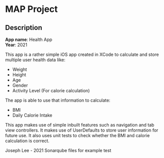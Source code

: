 # MAP Project

## Description

**App name**: Health App  
**Year**: 2021

This app is a rather simple iOS app created in XCode to calculate and store multiple user health data like:
- Weight
- Height
- Age
- Gender
- Activity Level (For calorie calculation)

The app is able to use that information to calculate:
- BMI
- Daily Calorie Intake

This app makes use of simple inbuilt features such as navigation and tab view controllers. It makes use of UserDefaults to store user information for future use. It also uses unit tests to check whether the BMI and calorie calculation is correct.  

Joseph Lee - 2021
Sonarqube files for example test
